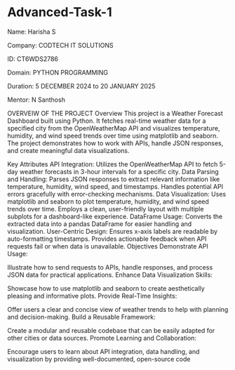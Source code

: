 # Advanced-Task-1

Name: Harisha S

Company: CODTECH IT SOLUTIONS

ID: CT6WDS2786

Domain: PYTHON PROGRAMMING

Duration: 5 DECEMBER 2024 to 20 JANUARY 2025

Mentor: N Santhosh

OVERVEIW OF THE PROJECT
Overview
This project is a Weather Forecast Dashboard built using Python. It fetches real-time weather data for a specified city from the OpenWeatherMap API and visualizes temperature, humidity, and wind speed trends over time using matplotlib and seaborn. The project demonstrates how to work with APIs, handle JSON responses, and create meaningful data visualizations.

Key Attributes
API Integration: Utilizes the OpenWeatherMap API to fetch 5-day weather forecasts in 3-hour intervals for a specific city.
Data Parsing and Handling:
Parses JSON responses to extract relevant information like temperature, humidity, wind speed, and timestamps.
Handles potential API errors gracefully with error-checking mechanisms.
Data Visualization:
Uses matplotlib and seaborn to plot temperature, humidity, and wind speed trends over time.
Employs a clean, user-friendly layout with multiple subplots for a dashboard-like experience.
DataFrame Usage:
Converts the extracted data into a pandas DataFrame for easier handling and visualization.
User-Centric Design:
Ensures x-axis labels are readable by auto-formatting timestamps.
Provides actionable feedback when API requests fail or when data is unavailable.
Objectives
Demonstrate API Usage:

Illustrate how to send requests to APIs, handle responses, and process JSON data for practical applications.
Enhance Data Visualization Skills:

Showcase how to use matplotlib and seaborn to create aesthetically pleasing and informative plots.
Provide Real-Time Insights:

Offer users a clear and concise view of weather trends to help with planning and decision-making.
Build a Reusable Framework:

Create a modular and reusable codebase that can be easily adapted for other cities or data sources.
Promote Learning and Collaboration:

Encourage users to learn about API integration, data handling, and visualization by providing well-documented, open-source code
